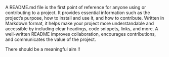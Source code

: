 A README.md file is the first point of reference for anyone using or contributing to a project. It provides essential information such as the project’s purpose, how to install and use it, and how to contribute. Written in Markdown format, it helps make your project more understandable and accessible by including clear headings, code snippets, links, and more. A well-written README improves collaboration, encourages contributions, and communicates the value of the project.

There should be a meaningful aim !! 
